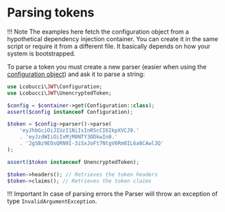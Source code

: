 # Parsing tokens

!!! Note
    The examples here fetch the configuration object from a hypothetical dependency injection container.
    You can create it in the same script or require it from a different file. It basically depends on how your system is bootstrapped.

To parse a token you must create a new parser (easier when using the [configuration object](configuration.md)) and ask it to parse a string:

```php
use Lcobucci\JWT\Configuration;
use Lcobucci\JWT\UnencryptedToken;

$config = $container->get(Configuration::class);
assert($config instanceof Configuration);

$token = $config->parser()->parse(
    'eyJhbGciOiJIUzI1NiIsInR5cCI6IkpXVCJ9.'
    . 'eyJzdWIiOiIxMjM0NTY3ODkwIn0.'
    . '2gSBz9EOsQRN9I-3iSxJoFt7NtgV6Rm0IL6a8CAwl3Q'
);

assert($token instanceof UnencryptedToken);

$token->headers(); // Retrieves the token headers
$token->claims(); // Retrieves the token claims
```

!!! Important
    In case of parsing errors the Parser will throw an exception of type `InvalidArgumentException`.
